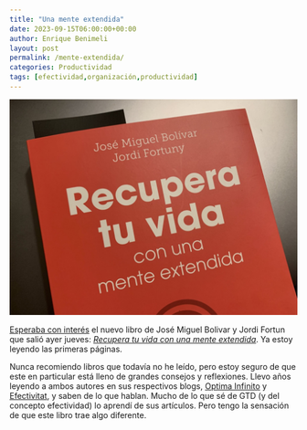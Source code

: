 ```yaml
---
title: "Una mente extendida"
date: 2023-09-15T06:00:00+00:00
author: Enrique Benimeli
layout: post
permalink: /mente-extendida/
categories: Productividad
tags: [efectividad,organización,productividad]
---
```


[![image](assets/images/posts/2023/09/mente_extendida.jpg)](https://amzn.to/46d24tT)

[Esperaba con interés](https://twitter.com/enriquebenimeli/status/1695038581591421027) el nuevo libro de José Miguel Bolivar y Jordi Fortun que salió ayer jueves: [*Recupera tu vida con una mente extendida*](https://amzn.to/46d24tT). Ya estoy leyendo las primeras páginas.

Nunca recomiendo libros que todavía no he leído, pero estoy seguro de que este en particular está lleno de grandes consejos y reflexiones. Llevo años leyendo a ambos autores en sus respectivos blogs, [Optima Infinito](https://optimainfinito.com/) y [Efectivitat](https://efectivitat.com/), y saben de lo que hablan. Mucho de lo que sé de GTD (y del concepto efectividad) lo aprendí de sus artículos. Pero tengo la sensación de que este libro trae algo diferente.
